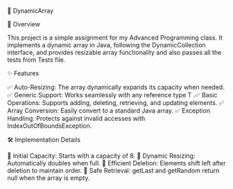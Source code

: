 🌟 DynamicArray

📌 Overview

This project is a simple assignment for my Advanced Programming class. It implements a dynamic array in Java, following the DynamicCollection interface,
and provides resizable array functionality and also passes all the tests from Tests file.

✨ Features

✅ Auto-Resizing: The array dynamically expands its capacity when needed.
✅ Generic Support: Works seamlessly with any reference type T
.✅ Basic Operations: Supports adding, deleting, retrieving, and updating elements.
✅ Array Conversion: Easily convert to a standard Java array.
✅ Exception Handling: Protects against invalid accesses with IndexOutOfBoundsException.

🛠 Implementation Details

🔹 Initial Capacity: Starts with a capacity of 8.
🔹 Dynamic Resizing: Automatically doubles when full.
🔹 Efficient Deletion: Elements shift left after deletion to maintain order.
🔹 Safe Retrieval: getLast and getRandom return null when the array is empty.
